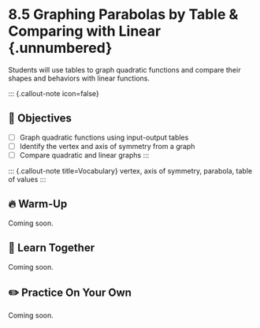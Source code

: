 #  8.5 Graphing Parabolas by Table & Comparing with Linear {.unnumbered}

Students will use tables to graph quadratic functions and compare their shapes and behaviors with linear functions.

::: {.callout-note icon=false}
## 🎯 Objectives
- [ ] Graph quadratic functions using input-output tables
- [ ] Identify the vertex and axis of symmetry from a graph
- [ ] Compare quadratic and linear graphs
:::

::: {.callout-note title=Vocabulary}
vertex, axis of symmetry, parabola, table of values
:::

## 🔥 Warm-Up
Coming soon.

## 🧠 Learn Together
Coming soon.

## ✏️ Practice On Your Own
Coming soon.
